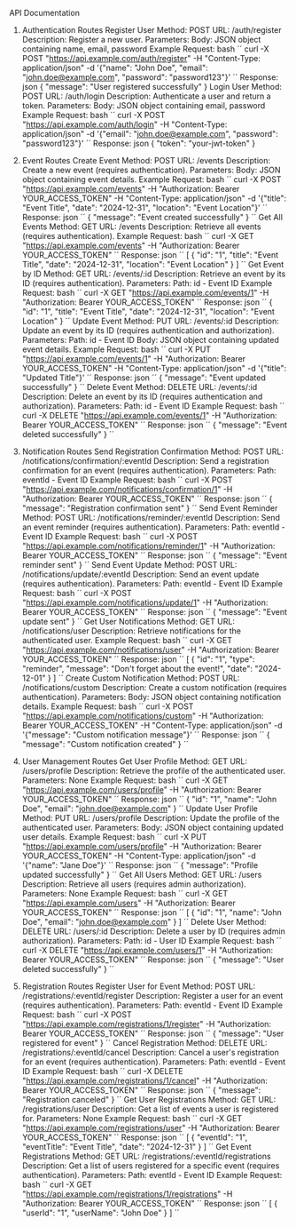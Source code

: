 API Documentation

1. Authentication Routes
  Register User
  Method: POST
  URL: /auth/register
  Description: Register a new user.
  Parameters:
Body: JSON object containing name, email, password
  Example Request:
bash
´´
curl -X POST "https://api.example.com/auth/register" -H "Content-Type: application/json" -d '{"name": "John Doe", "email": "john.doe@example.com", "password": "password123"}'
´´
Response:
json
{
  "message": "User registered successfully"
}
Login User
Method: POST
URL: /auth/login
Description: Authenticate a user and return a token.
Parameters:
Body: JSON object containing email, password
Example Request:
bash
´´
curl -X POST "https://api.example.com/auth/login" -H "Content-Type: application/json" -d '{"email": "john.doe@example.com", "password": "password123"}'
´´
Response:
json
{
  "token": "your-jwt-token"
}

2. Event Routes
Create Event
Method: POST
URL: /events
Description: Create a new event (requires authentication).
Parameters:
Body: JSON object containing event details.
Example Request:
bash
´´
curl -X POST "https://api.example.com/events" -H "Authorization: Bearer YOUR_ACCESS_TOKEN" -H "Content-Type: application/json" -d '{"title": "Event Title", "date": "2024-12-31", "location": "Event Location"}'
´´
Response:
json
´´
{
  "message": "Event created successfully"
}
´´
Get All Events
Method: GET
URL: /events
Description: Retrieve all events (requires authentication).
Example Request:
bash
´´
curl -X GET "https://api.example.com/events" -H "Authorization: Bearer YOUR_ACCESS_TOKEN"
´´
Response:
json
´´
[
  {
    "id": "1",
    "title": "Event Title",
    "date": "2024-12-31",
    "location": "Event Location"
  }
]
´´
Get Event by ID
Method: GET
URL: /events/:id
Description: Retrieve an event by its ID (requires authentication).
Parameters:
Path: id - Event ID
Example Request:
bash
´´
curl -X GET "https://api.example.com/events/1" -H "Authorization: Bearer YOUR_ACCESS_TOKEN"
´´
Response:
json
´´
{
  "id": "1",
  "title": "Event Title",
  "date": "2024-12-31",
  "location": "Event Location"
}
´´
Update Event
Method: PUT
URL: /events/:id
Description: Update an event by its ID (requires authentication and authorization).
Parameters:
Path: id - Event ID
Body: JSON object containing updated event details.
Example Request:
bash
´´
curl -X PUT "https://api.example.com/events/1" -H "Authorization: Bearer YOUR_ACCESS_TOKEN" -H "Content-Type: application/json" -d '{"title": "Updated Title"}'
´´
Response:
json
´´
{
  "message": "Event updated successfully"
}
´´
Delete Event
Method: DELETE
URL: /events/:id
Description: Delete an event by its ID (requires authentication and authorization).
Parameters:
Path: id - Event ID
Example Request:
bash
´´
curl -X DELETE "https://api.example.com/events/1" -H "Authorization: Bearer YOUR_ACCESS_TOKEN"
´´
Response:
json
´´
{
  "message": "Event deleted successfully"
}
´´
4. Notification Routes
Send Registration Confirmation
Method: POST
URL: /notifications/confirmation/:eventId
Description: Send a registration confirmation for an event (requires authentication).
Parameters:
Path: eventId - Event ID
Example Request:
bash
´´
curl -X POST "https://api.example.com/notifications/confirmation/1" -H "Authorization: Bearer YOUR_ACCESS_TOKEN"
´´
Response:
json
´´
{
  "message": "Registration confirmation sent"
}
´´
Send Event Reminder
Method: POST
URL: /notifications/reminder/:eventId
Description: Send an event reminder (requires authentication).
Parameters:
Path: eventId - Event ID
Example Request:
bash
´´
curl -X POST "https://api.example.com/notifications/reminder/1" -H "Authorization: Bearer YOUR_ACCESS_TOKEN"
´´
Response:
json
´´
{
  "message": "Event reminder sent"
}
´´
Send Event Update
Method: POST
URL: /notifications/update/:eventId
Description: Send an event update (requires authentication).
Parameters:
Path: eventId - Event ID
Example Request:
bash
´´
curl -X POST "https://api.example.com/notifications/update/1" -H "Authorization: Bearer YOUR_ACCESS_TOKEN"
´´
Response:
json
´´
{
  "message": "Event update sent"
}
´´
Get User Notifications
Method: GET
URL: /notifications/user
Description: Retrieve notifications for the authenticated user.
Example Request:
bash
´´
curl -X GET "https://api.example.com/notifications/user" -H "Authorization: Bearer YOUR_ACCESS_TOKEN"
´´
Response:
json
´´
[
  {
    "id": "1",
    "type": "reminder",
    "message": "Don't forget about the event!",
    "date": "2024-12-01"
  }
]
´´
Create Custom Notification
Method: POST
URL: /notifications/custom
Description: Create a custom notification (requires authentication).
Parameters:
Body: JSON object containing notification details.
Example Request:
bash
´´
curl -X POST "https://api.example.com/notifications/custom" -H "Authorization: Bearer YOUR_ACCESS_TOKEN" -H "Content-Type: application/json" -d '{"message": "Custom notification message"}'
´´
Response:
json
´´
{
  "message": "Custom notification created"
}
´´
5. User Management Routes
Get User Profile
Method: GET
URL: /users/profile
Description: Retrieve the profile of the authenticated user.
Parameters: None
Example Request:
bash
´´
curl -X GET "https://api.example.com/users/profile" -H "Authorization: Bearer YOUR_ACCESS_TOKEN"
´´
Response:
json
´´
{
  "id": "1",
  "name": "John Doe",
  "email": "john.doe@example.com"
}
´´
Update User Profile
Method: PUT
URL: /users/profile
Description: Update the profile of the authenticated user.
Parameters:
Body: JSON object containing updated user details.
Example Request:
bash
´´
curl -X PUT "https://api.example.com/users/profile" -H "Authorization: Bearer YOUR_ACCESS_TOKEN" -H "Content-Type: application/json" -d '{"name": "Jane Doe"}'
´´
Response:
json
´´
{
  "message": "Profile updated successfully"
}
´´
Get All Users
Method: GET
URL: /users
Description: Retrieve all users (requires admin authorization).
Parameters: None
Example Request:
bash
´´
curl -X GET "https://api.example.com/users" -H "Authorization: Bearer YOUR_ACCESS_TOKEN"
´´
Response:
json
´´
[
  {
    "id": "1",
    "name": "John Doe",
    "email": "john.doe@example.com"
  }
]
´´
Delete User
Method: DELETE
URL: /users/:id
Description: Delete a user by ID (requires admin authorization).
Parameters:
Path: id - User ID
Example Request:
bash
´´
curl -X DELETE "https://api.example.com/users/1" -H "Authorization: Bearer YOUR_ACCESS_TOKEN"
´´
Response:
json
´´
{
  "message": "User deleted successfully"
}
´´
6. Registration Routes
Register User for Event
Method: POST
URL: /registrations/:eventId/register
Description: Register a user for an event (requires authentication).
Parameters:
Path: eventId - Event ID
Example Request:
bash
´´
curl -X POST "https://api.example.com/registrations/1/register" -H "Authorization: Bearer YOUR_ACCESS_TOKEN"
´´
Response:
json
´´
{
  "message": "User registered for event"
}
´´
Cancel Registration
Method: DELETE
URL: /registrations/:eventId/cancel
Description: Cancel a user's registration for an event (requires authentication).
Parameters:
Path: eventId - Event ID
Example Request:
bash
´´
curl -X DELETE "https://api.example.com/registrations/1/cancel" -H "Authorization: Bearer YOUR_ACCESS_TOKEN"
´´
Response:
json
´´
{
  "message": "Registration canceled"
}
´´
Get User Registrations
Method: GET
URL: /registrations/user
Description: Get a list of events a user is registered for.
Parameters: None
Example Request:
bash
´´
curl -X GET "https://api.example.com/registrations/user" -H "Authorization: Bearer YOUR_ACCESS_TOKEN"
´´
Response:
json
´´
[
  {
    "eventId": "1",
    "eventTitle": "Event Title",
    "date": "2024-12-31"
  }
]
´´
Get Event Registrations
Method: GET
URL: /registrations/:eventId/registrations
Description: Get a list of users registered for a specific event (requires authentication).
Parameters:
Path: eventId - Event ID
Example Request:
bash
´´
curl -X GET "https://api.example.com/registrations/1/registrations" -H "Authorization: Bearer YOUR_ACCESS_TOKEN"
´´
Response:
json
´´
[
  {
    "userId": "1",
    "userName": "John Doe"
  }
]
´´
